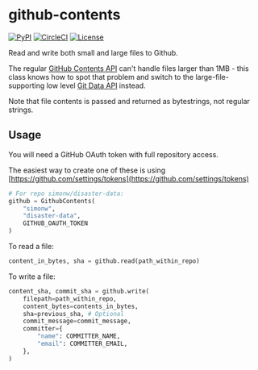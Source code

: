 # github-contents

[![PyPI](https://img.shields.io/pypi/v/github-contents.svg)](https://pypi.org/project/github-contents/)
[![CircleCI](https://circleci.com/gh/simonw/github-contents.svg?style=svg)](https://circleci.com/gh/simonw/github-contents)
[![License](https://img.shields.io/badge/license-Apache%202.0-blue.svg)](https://github.com/simonw/datasette-json-html/blob/master/LICENSE)

Read and write both small and large files to Github.

The regular [GitHub Contents API](https://developer.github.com/v3/repos/contents/) can't handle files larger than 1MB - this class knows how to spot that problem and switch to the large-file-supporting low level [Git Data API](https://developer.github.com/v3/git/) instead.

Note that file contents is passed and returned as bytestrings, not regular strings.

## Usage

You will need a GitHub OAuth token with full repository access.

The easiest way to create one of these is using [https://github.com/settings/tokens](https://github.com/settings/tokens)

```python
# For repo simonw/disaster-data:
github = GithubContents(
    "simonw",
    "disaster-data",
    GITHUB_OAUTH_TOKEN
)
```
To read a file:
```python
content_in_bytes, sha = github.read(path_within_repo)
```
To write a file:
```python
content_sha, commit_sha = github.write(
    filepath=path_within_repo,
    content_bytes=contents_in_bytes,
    sha=previous_sha, # Optional
    commit_message=commit_message,
    committer={
        "name": COMMITTER_NAME,
        "email": COMMITTER_EMAIL,
    },
)
```
